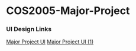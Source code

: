 # COS2005-Major-Project

### UI Design Links

<a href="https://app.diagrams.net/#HAJ-Dwyer-UNWSP%2FCOS2005-Major-Project%2Fmain%2FMajor%20Project%20UI.drawio">Major Project UI</a>
<a href="https://app.diagrams.net/#HAJ-Dwyer-UNWSP%2FCOS2005-Major-Project%2Fmain%2FMajor%20Project%20UI%20(1).drawio">Major Project UI (1)</a>
